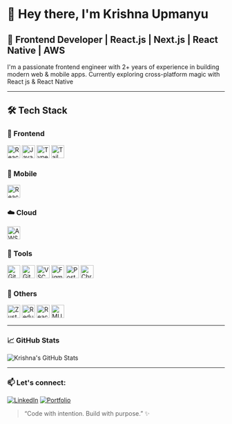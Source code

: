 # 👋 Hey there, I'm Krishna Upmanyu

## 💼 Frontend Developer | React.js | Next.js | React Native | AWS

I'm a passionate frontend engineer with 2+ years of experience in building modern web & mobile apps. Currently exploring cross-platform magic with React js & React Native 

---

## 🛠️ Tech Stack

### 🧩 Frontend
<div align="left">
  <img src="https://cdn.jsdelivr.net/gh/devicons/devicon/icons/react/react-original.svg" height="30" alt="React" title="React" />
  <img src="https://cdn.jsdelivr.net/gh/devicons/devicon/icons/javascript/javascript-original.svg" height="30" alt="JavaScript" title="JavaScript" />
  <img src="https://cdn.jsdelivr.net/gh/devicons/devicon/icons/typescript/typescript-original.svg" height="30" alt="TypeScript" title="TypeScript" />
  <img src="https://cdn.jsdelivr.net/gh/devicons/devicon/icons/tailwindcss/tailwindcss-plain.svg" height="30" alt="Tailwind CSS" title="Tailwind CSS" />
</div>

### 📱 Mobile
<div align="left">
  <img src="https://cdn.jsdelivr.net/gh/devicons/devicon/icons/react/react-original.svg" height="30" alt="React Native" title="React Native" />
</div>

### ☁️ Cloud
<div align="left">
  <img src="https://cdn.jsdelivr.net/gh/devicons/devicon/icons/amazonwebservices/amazonwebservices-original.svg" height="30" alt="AWS" title="AWS (S3, EC2, Lambda)" />
</div>

### 🧰 Tools
<div align="left">
  <img src="https://cdn.jsdelivr.net/gh/devicons/devicon/icons/git/git-original.svg" height="30" alt="Git" title="Git" />
  <img src="https://cdn.jsdelivr.net/gh/devicons/devicon/icons/github/github-original.svg" height="30" alt="GitHub" title="GitHub" />
  <img src="https://cdn.jsdelivr.net/gh/devicons/devicon/icons/vscode/vscode-original.svg" height="30" alt="VSCode" title="VSCode" />
  <img src="https://cdn.simpleicons.org/figma/F24E1E" height="30" alt="Figma" title="Figma" />
  <img src="https://cdn.simpleicons.org/postman/FF6C37" height="30" alt="Postman" title="Postman" />
  <img src="https://cdn.simpleicons.org/googlechrome/4285F4" height="30" alt="Chrome DevTools" title="Chrome DevTools" />
</div>

### 🧠 Others
<div align="left">
  <img src="https://img.shields.io/badge/Zustand-20232A?style=for-the-badge&logo=data:image/svg+xml;base64,PHN2ZyB3aWR0aD0iMzIiIGhlaWdodD0iMzIiIHZpZXdCb3g9IjAgMCAzMiAzMiIgeG1sbnM9Imh0dHA6Ly93d3cudzMuY>>" height="30" alt="Zustand" title="Zustand" />
  <img src="https://cdn.jsdelivr.net/gh/devicons/devicon/icons/redux/redux-original.svg" height="30" alt="Redux" title="Redux" />
  <img src="https://img.shields.io/badge/React Hook Form-EC5990?style=for-the-badge&logo=reacthookform&logoColor=white" height="30" alt="React Hook Form" title="React Hook Form" />
  <img src="https://cdn.jsdelivr.net/gh/devicons/devicon/icons/materialui/materialui-original.svg" height="30" alt="MUI" title="Material UI" />
</div>


---

### 📈 GitHub Stats
![Krishna's GitHub Stats](https://github-readme-stats.vercel.app/api?username=kforkris&show_icons=true&theme=radical)

---

### 📫 Let's connect:
[![LinkedIn](https://img.shields.io/badge/LinkedIn-0077B5?style=for-the-badge&logo=linkedin&logoColor=white)](https://www.linkedin.com/in/your-profile/)
[![Portfolio](https://img.shields.io/badge/Portfolio-000000?style=for-the-badge&logo=vercel&logoColor=white)](https://portfolio-kforkris-projects.vercel.app)


> “Code with intention. Build with purpose.” ✨
